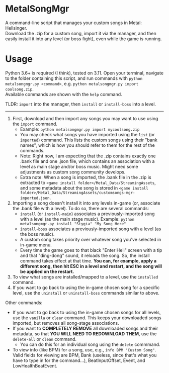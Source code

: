 # MetalSongMgr
A command-line script that manages your custom songs in Metal: Hellsinger.  
Download the .zip for a custom song, import it via the manager, and then easily install it into any level (or boss fight), even while the game is running.  

# Usage
Python 3.6+ is required (I think), tested on 3.11. Open your terminal, navigate to the folder containing this script, and run commands with `python metalsongmgr.py <command>`, e.g. `python metalsongmgr.py import coolsong.zip`.  
Available commands are shown with the `help` command.

TLDR: `import` into the manager, then `install` or `install-boss` into a level.

----

1. First, download and then import any songs you may want to use using the `import` command.
    - Example: `python metalsongmgr.py import mycoolsong.zip`
    - You may check what songs you have imported using the `list` (or `imported`) command. This lists the custom songs using their "bank names", which is how you should refer to them for the rest of the commands.
    - Note: Right now, I am expecting that the .zip contains exactly one .bank file and one .json file, which contains an association with a level as main stage and/or boss music. Might need some adjustments as custom song community develops.
    - Extra note: When a song is imported, the .bank file in the .zip is extracted to `<game install folder>/Metal_Data/StreamingAssets`, and some metadata about the song is stored in `<game install folder>/Metal_Data/StreamingAssets/customsongs-mgr-imported.json`.
1. Importing a song doesn't install it into any levels in-game (or, associate the .bank file with a level). To do so, there are several commands:
    - `install` (or `install-main`) associates a previously-imported song with a level (as the main stage music). Example: `python metalsongmgr.py install "Stygia" "My Song Here"`
    - `install-boss` associates a previously-imported song with a level (as the boss music).
    - A custom song takes priority over whatever song you've selected in in-game menu.
    - Every time the game goes to that black "Enter Hell" screen with a tip and that "ding-dong" sound, it reloads the song. So, the install command takes effect at that time. **You can, for example, apply a different song, then hit ESC in a level and restart, and the song will be applied on the restart.**
1. To view what songs are installed/mapped to a level, use the `installed` command.
1. If you want to go back to using the in-game chosen song for a specific level, use the `uninstall` or `uninstall-boss` commands similar to above.

Other commands:
- If you want to go back to using the in-game chosen songs for all levels, use the `vanilla` or `clear` command. This keeps your downloaded songs imported, but removes all song-stage associations.
- If you want to **COMPLETELY REMOVE** all downloaded songs and their metadata, so that **YOU WILL NEED TO REDOWNLOAD THEM**, use the `delete-all` or `clean` command.
    - You can do this for an individual song using the `delete` commmand.
- To view info (like BPM) for a song, use, e.g., `info BPM "Custom Song"`. Valid fields for viewing are BPM, Bank (useless, since that's what you have to type in for the command...), BeatInputOffset, Event, and LowHealthBeatEvent.
